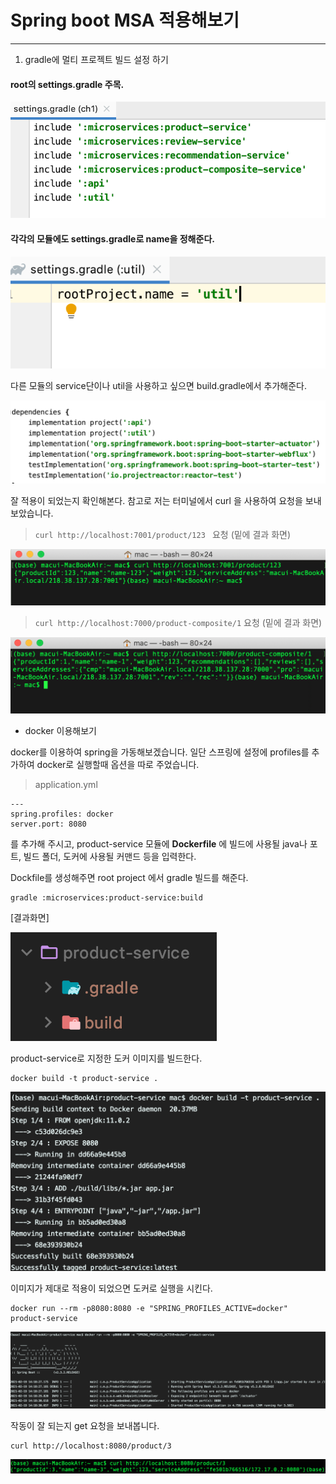 # Spring boot MSA 적용해보기 

---

1. gradle에 멀티 프로젝트 빌드 설정 하기

#### root의 settings.gradle 주목.


![CreatePlan](./images/settings.png)



#### 각각의 모듈에도 settings.gradle로 name을 정해준다.


![CreatePlan](./images/name_settings.png)


다른 모듈의 service단이나 util을 사용하고 싶으면 build.gradle에서 추가해준다.


![CreatePlan](./images/module_dependencies_추가.png)


잘 적용이 되었는지 확인해본다.
참고로 저는 터미널에서 curl 을 사용하여 요청을 보내보았습니다.

> `` curl http://localhost:7001/product/123  `` 요청 (밑에 결과 화면)

![CreatePlan](./images/product_rest.png)


> `` curl http://localhost:7000/product-composite/1 `` 요청 (밑에 결과 화면)
>
![CreatePlan](./images/product_composite%20결과.png)

- docker 이용해보기

docker를 이용하여 spring을 가동해보겠습니다.
일단 스프링에 설정에 profiles를 추가하여 docker로 실행할때 옵션을 따로 주었습니다.

> application.yml

``` 
---
spring.profiles: docker
server.port: 8080
```

를 추가해 주시고, product-service 모듈에 **Dockerfile** 에 빌드에 사용될 java나 포트, 빌드 폴더, 도커에 사용될 커맨드 등을 입력한다.

Dockfile를 생성해주면 root project 에서 gradle 빌드를 해준다.

```aidl
gradle :microservices:product-service:build
```

[결과화면]

![folder](./images/buildFolder.png)

product-service로 지정한 도커 이미지를 빌드한다.

```aidl
docker build -t product-service .
```

![dockerimage](./images/dockerimages.png)

이미지가 제대로 적용이 되었으면 도커로 실행을 시킨다.

```aidl
docker run --rm -p8080:8080 -e "SPRING_PROFILES_ACTIVE=docker" product-service
```

![dockerrun](./images/dockerstart.png)

작동이 잘 되는지 get 요청을 보내봅니다.

```aidl
curl http://localhost:8080/product/3
```

![dockerrun](./images/dockerspringGET.png)

